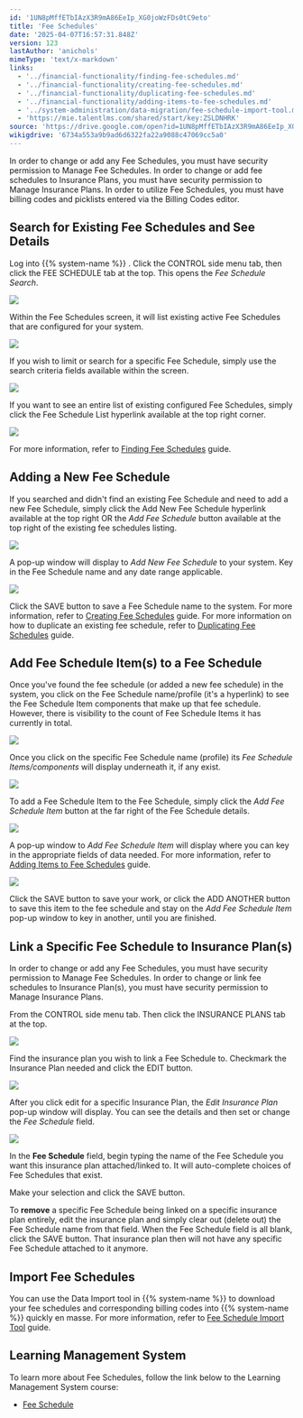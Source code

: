 ```yaml
---
id: '1UN8pMffETbIAzX3R9mA86EeIp_XG0joWzFDs0tC9eto'
title: 'Fee Schedules'
date: '2025-04-07T16:57:31.848Z'
version: 123
lastAuthor: 'anichols'
mimeType: 'text/x-markdown'
links:
  - '../financial-functionality/finding-fee-schedules.md'
  - '../financial-functionality/creating-fee-schedules.md'
  - '../financial-functionality/duplicating-fee-schedules.md'
  - '../financial-functionality/adding-items-to-fee-schedules.md'
  - '../system-administration/data-migration/fee-schedule-import-tool.md'
  - 'https://mie.talentlms.com/shared/start/key:ZSLDNHRK'
source: 'https://drive.google.com/open?id=1UN8pMffETbIAzX3R9mA86EeIp_XG0joWzFDs0tC9eto'
wikigdrive: '6734a553a9b9ad6d6322fa22a9088c47069cc5a0'
---
```

In order to change or add any Fee Schedules, you must have security permission to Manage Fee Schedules. In order to change or add fee schedules to Insurance Plans, you must have security permission to Manage Insurance Plans. In order to utilize Fee Schedules, you must have billing codes and picklists entered via the Billing Codes editor.

## Search for Existing Fee Schedules and See Details

Log into {{% system-name %}} . Click the CONTROL side menu tab, then click the FEE SCHEDULE tab at the top. This opens the *Fee Schedule Search*.

![](../fee-schedules.assets/253bf206c465cae38a19374968e1488e.png)

Within the Fee Schedules screen, it will list existing active Fee Schedules that are configured for your system.

![](../fee-schedules.assets/720ead8eec7af9df7e34a21a85865569.png)

If you wish to limit or search for a specific Fee Schedule, simply use the search criteria fields available within the screen.

![](../fee-schedules.assets/aec78dbf6c6d1477bf648303c1ef8f0a.png)

If you want to see an entire list of existing configured Fee Schedules, simply click the Fee Schedule List hyperlink available at the top right corner.

![](../fee-schedules.assets/b07726bbd4f3c3c46cf3760bc4c0ac29.png)

For more information, refer to [Finding Fee Schedules](../financial-functionality/finding-fee-schedules.md) guide.

## Adding a New Fee Schedule

If you searched and didn't find an existing Fee Schedule and need to add a new Fee Schedule, simply click the Add New Fee Schedule hyperlink available at the top right OR the *Add Fee Schedule* button available at the top right of the existing fee schedules listing.

![](../fee-schedules.assets/7618fb1ff32f85c4bdb9786db9b2551c.png)

A pop-up window will display to *Add New Fee Schedule* to your system.  Key in the Fee Schedule name and any date range applicable.

![](../fee-schedules.assets/561755d7c9820873e6c6ef8c1ab3c2d8.png)

Click the SAVE button to save a Fee Schedule name to the system.  For more information, refer to [Creating Fee Schedules](../financial-functionality/creating-fee-schedules.md) guide.  For more information on how to duplicate an existing fee schedule, refer to [Duplicating Fee Schedules](../financial-functionality/duplicating-fee-schedules.md) guide.

## Add Fee Schedule Item(s) to a Fee Schedule

Once you've found the fee schedule (or added a new fee schedule) in the system, you click on the Fee Schedule name/profile (it's a hyperlink) to see the Fee Schedule Item components that make up that fee schedule.  However, there is visibility to the count of Fee Schedule Items it has currently in total.

![](../fee-schedules.assets/5c938d2e31318274ea7b9634e61cc261.png)

Once you click on the specific Fee Schedule name (profile) its *Fee Schedule Items/components* will display underneath it, if any exist.

![](../fee-schedules.assets/51c4dd02f641d3ba9e208b589803743f.png)

To add a Fee Schedule Item to the Fee Schedule, simply click the *Add Fee Schedule Item* button at the far right of the Fee Schedule details.

![](../fee-schedules.assets/60e7365e6be5da51dafdd08ce5445c41.png)

A pop-up window to *Add Fee Schedule Item* will display where you can key in the appropriate fields of data needed.  For more information, refer to [Adding Items to Fee Schedules](../financial-functionality/adding-items-to-fee-schedules.md) guide.

![](../fee-schedules.assets/b07bff698045ccae13adf7f9510abfad.png)

Click the SAVE button to save your work, or click the ADD ANOTHER  button to save this item to the fee schedule and stay on the *Add Fee Schedule Item* pop-up window to key in another, until you are finished.

## Link a Specific Fee Schedule to Insurance Plan(s)

In order to change or add any Fee Schedules, you must have security permission to Manage Fee Schedules. In order to change or link fee schedules to Insurance Plan(s), you must have security permission to Manage Insurance Plans.

From the CONTROL side menu tab. Then click the INSURANCE PLANS tab at the top.

![](../fee-schedules.assets/305da3b71e265e9c68c181befc4254e8.png)

Find the insurance plan you wish to link a Fee Schedule to.  Checkmark the Insurance Plan needed and click the EDIT button.

![](../fee-schedules.assets/0f9ab4bd1d5742434a485415faaf185a.png)

After you click edit for a specific Insurance Plan, the *Edit Insurance Plan* pop-up window will display. You can see the details and then set or change the *Fee Schedule* field.

![](../fee-schedules.assets/d1bf728d19ea08830a94c47e68416616.png)

In the **Fee Schedule** field, begin typing the name of the Fee Schedule you want this insurance plan attached/linked to. It will auto-complete choices of Fee Schedules that exist.

Make your selection and click the SAVE button.

To **remove** a specific Fee Schedule being linked on a specific insurance plan entirely, edit the insurance plan and simply clear out (delete out) the Fee Schedule name from that field. When the Fee Schedule field is all blank, click the SAVE button. That insurance plan then will not have any specific Fee Schedule attached to it anymore.

## Import Fee Schedules

You can use the Data Import tool in {{% system-name %}} to download your fee schedules and corresponding billing codes into {{% system-name %}} quickly en masse.  For more information, refer to [Fee Schedule Import Tool](../system-administration/data-migration/fee-schedule-import-tool.md) guide.

## Learning Management System

To learn more about Fee Schedules, follow the link below to the Learning Management System course:

* [Fee Schedule](https://mie.talentlms.com/shared/start/key:ZSLDNHRK)
